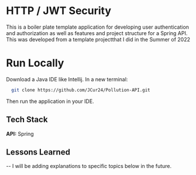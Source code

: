 
# HTTP / JWT Security

This is a boiler plate template application for developing
user authentication and authorization as well as features and project structure for a Spring API.
This was developed from a template projectthat I did in the Summer of 2022



# Run Locally

Download a Java IDE like Intellij. In a new terminal:

```bash
  git clone https://github.com/JCur24/Pollution-API.git
```

Then run the application in your IDE.

## Tech Stack

**API:** Spring


## Lessons Learned

-- I will be adding explanations to specific topics below in the future.




